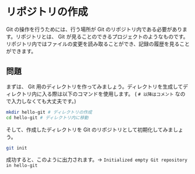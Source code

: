 # リポジトリの作成

Git の操作を行うためには、行う場所が Git のリポジトリ内である必要があります。リポジトリとは、 Git が見ることのできるプロジェクトのようなものです。リポジトリ内ではファイルの変更を読み取ることができ、記録の履歴を見ることができます。

## 問題

まずは、 Git 用のディレクトリを作ってみましょう。ディレクトリを生成してディレクトリ内に入る際は以下のコマンドを使用します。 ( `# 以降はコメント` なので入力しなくても大丈夫です。)

```bash
mkdir hello-git # ディレクトリの作成
cd hello-git # ディレクトリ内に移動
```

そして、作成したディレクトリを Git のリポジトリとして初期化してみましょう。

```bash
git init
```

成功すると、このように出力されます。→ `Initialized empty Git repository in hello-git`
